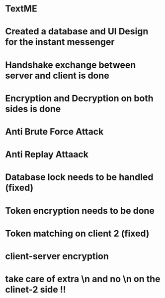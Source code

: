 # TextME
# Created a database and UI Design for the instant messenger
# Handshake exchange between server and client is done
# Encryption and Decryption on both sides is done
# Anti Brute Force Attack
# Anti Replay Attaack
# Database lock needs to be handled (fixed)
# Token encryption needs to be done
# Token matching on client 2 (fixed)
# client-server encryption
# take care of extra \n and no \n on the clinet-2 side !!

